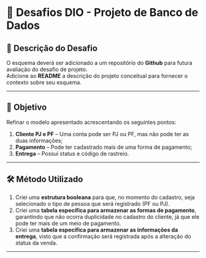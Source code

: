 # 📌 Desafios DIO - Projeto de Banco de Dados

## 📖 Descrição do Desafio
O esquema deverá ser adicionado a um repositório do **Github** para futura avaliação do desafio de projeto.  
Adicione ao **README** a descrição do projeto conceitual para fornecer o contexto sobre seu esquema.

---

## 🎯 Objetivo
Refinar o modelo apresentado acrescentando os seguintes pontos:

1. **Cliente PJ e PF** – Uma conta pode ser PJ ou PF, mas não pode ter as duas informações;  
2. **Pagamento** – Pode ter cadastrado mais de uma forma de pagamento;  
3. **Entrega** – Possui status e código de rastreio.  

---

## 🛠️ Método Utilizado

1. Criei uma **estrutura booleana** para que, no momento do cadastro, seja selecionado o tipo de pessoa que será registrado (PF ou PJ).  
2. Criei uma **tabela específica para armazenar as formas de pagamento**, garantindo que não ocorra duplicidade no cadastro do cliente, já que ele pode ter mais de um meio de pagamento.  
3. Criei uma **tabela específica para armazenar as informações da entrega**, visto que a confirmação será registrada após a alteração do status da venda.  

---
